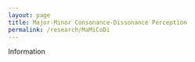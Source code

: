 ```yaml
---
layout: page
title: Major-Minor Consonance-Dissonance Perception
permalink: /research/MaMiCoDi
---
```

Information
